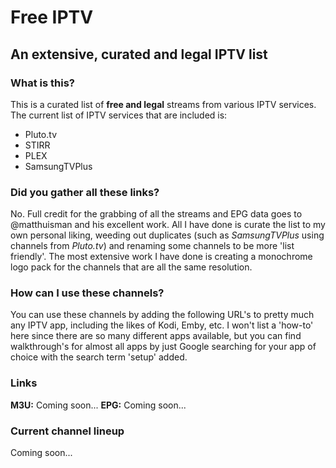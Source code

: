 # Free IPTV
## An extensive, curated and legal IPTV list

### What is this?
This is a curated list of **free and legal** streams from various IPTV services. The current list of IPTV services that are included is:
* Pluto.tv
* STIRR
* PLEX
* SamsungTVPlus

### Did you gather all these links?
No. Full credit for the grabbing of all the streams and EPG data goes to @matthuisman and his excellent work. All I have done is curate the list to my own personal liking, weeding out duplicates (such as *SamsungTVPlus* using channels from *Pluto.tv*) and renaming some channels to be more 'list friendly'. The most extensive work I have done is creating a monochrome logo pack for the channels that are all the same resolution.

### How can I use these channels?
You can use these channels by adding the following URL's to pretty much any IPTV app, including the likes of Kodi, Emby, etc. I won't list a 'how-to' here since there are so many different apps available, but you can find walkthrough's for almost all apps by just Google searching for your app of choice with the search term 'setup' added.

### Links
**M3U:** Coming soon...
**EPG:** Coming soon...

### Current channel lineup
Coming soon...